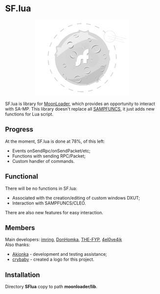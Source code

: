 # SF.lua
<p align="center"><img src="/logo.png" height="250px" /></p>

SF.lua is library for [MoonLoader](https://www.blast.hk/moonloader), which provides an opportunity to interact with SA-MP. This library doesn't replace all [SAMPFUNCS](https://www.blast.hk/sampfuncs), it just adds new functions for Lua script.

## Progress
At the moment, SF.lua is done at 78%, of this left:
* Events onSendRpc/onSendPacket/etc;
* Functions with sending RPC/Packet;
* Custom handler of commands.

## Functional
There will be no functions in SF.lua:
* Associated with the creation/editing of custom windows DXUT;
* Interaction with SAMPFUNCS/CLEO.

There are also new features for easy interaction.

## Members
Main developers: [imring](https://github.com/imring), [DonHomka](https://github.com/DonHomka), [THE-FYP](https://github.com/THE-FYP), [4el0ve4ik](https://github.com/4el0ve4ik)  
Also thanks:
* [Akionka](https://github.com/Akionka) - development and testing assistance;
* [crybaby](https://www.behance.net/schweitzerr) - created a logo for this project.

## Installation
Directory **SFlua** copy to path **moonloader/lib**.